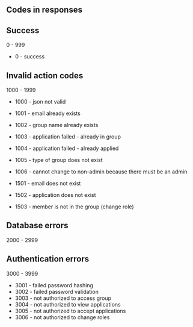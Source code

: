 ## Codes in responses

## Success

0 - 999

* 0 - success

## Invalid action codes

1000 - 1999

* 1000 - json not valid

* 1001 - email already exists
* 1002 - group name already exists
* 1003 - application failed - already in group
* 1004 - application failed - already applied
* 1005 - type of group does not exist
* 1006 - cannot change to non-admin because there must be an admin


* 1501 - email does not exist
* 1502 - application does not exist
* 1503 - member is not in the group (change role)

## Database errors

2000 - 2999

## Authentication errors

3000 - 3999

* 3001 - failed password hashing
* 3002 - failed password validation
* 3003 - not authorized to access group
* 3004 - not authorized to view applications
* 3005 - not authorized to accept applications
* 3006 - not authorized to change roles

